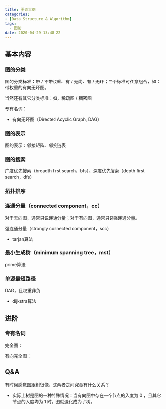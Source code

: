```yaml
---
title: 图论大纲
categories:
- [Data Structure & Algorithm]
tags:
  - 图论
date: 2020-04-29 13:48:22
---
```


<!--more-->
## 基本内容
### 图的分类
图的分类标准：带 / 不带权重、有 / 无向、有 / 无环；三个标准可任意组合，如：带权重的有向无环图。

当然还有其它分类标准：如，稀疏图 / 稠密图

专有名词：
- 有向无环图（Directed Acyclic Graph, DAG）

### 图的表示
图的表示：邻接矩阵、邻接链表

### 图的搜索
广度优先搜索（breadth first search，bfs）、深度优先搜索（depth first search，dfs）

### 拓扑排序

### 连通分量（connected component，cc）
对于无向图，通常只说连通分量；对于有向图，通常只说强连通分量。

强连通分量（strongly connected component，scc）
- tarjan算法

### 最小生成树（minimum spanning tree，mst）
prime算法

### 单源最短路径
DAG，且权重非负
- dijkstra算法

## 进阶
### 专有名词
完全图：

有向完全图：

## Q&A
有时候感觉图跟树很像，这两者之间究竟有什么关系？
- 实际上树是图的一种特殊情况：当有向图中存在一个节点的入度为 0 ，且其它节点的入度均为 1 时，图就退化成为了树。
